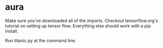# aura
Make sure you've downloaded all of the imports. Checkout tensorflow.org's tutorial on setting up tensor flow. Everything else should work with a pip install. 

Run titanic.py at the command line.
